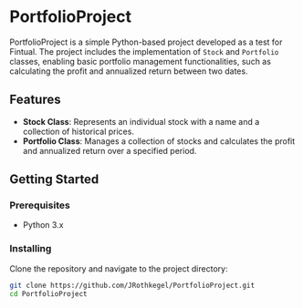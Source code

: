 # PortfolioProject

PortfolioProject is a simple Python-based project developed as a test for Fintual. The project includes the implementation of `Stock` and `Portfolio` classes, enabling basic portfolio management functionalities, such as calculating the profit and annualized return between two dates.

## Features

- **Stock Class**: Represents an individual stock with a name and a collection of historical prices.
- **Portfolio Class**: Manages a collection of stocks and calculates the profit and annualized return over a specified period.

## Getting Started

### Prerequisites

- Python 3.x

### Installing

Clone the repository and navigate to the project directory:

```bash
git clone https://github.com/JRothkegel/PortfolioProject.git
cd PortfolioProject
